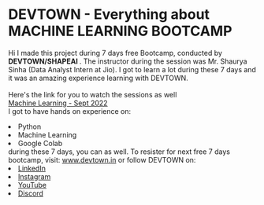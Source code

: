 # DEVTOWN - Everything about MACHINE LEARNING BOOTCAMP
Hi I made this project during 7 days free Bootcamp, conducted by <b> DEVTOWN/SHAPEAI </b>.
The instructor during the session was Mr. Shaurya Sinha (Data Analyst Intern at Jio). I got to 
learn a lot during these 7 days and it was an amazing experience learning with DEVTOWN.
<br><br>Here's the link for you to watch the sessions as well<br>
<a href="https://www.youtube.com/playlist?list=PL7zl8TDRnbulkeQlgM8Ggz9UcnhaeIkDp">Machine Learning - Sept 2022</a>
<br> I got to have hands on experience on:
<li>Python
<li>Machine Learning
<li>Google Colab
<br>during these 7 days, you can as well. To resister for next free 7 days bootcamp, visit:
<a href="https://www.devtown.in/events"> www.devtown.in</a>
or follow DEVTOWN on:
<li><a href ="https://www.linkedin.com/company/devtown-in/">LinkedIn</a>
<li><a href ="https://www.instagram.com/devtown.in/">Instagram</a>
<li><a href ="https://www.youtube.com/c/DevTownIndia">YouTube</a>
<li><a href =": https://discord.gg/GMeAG9BVuD">Discord</a>
